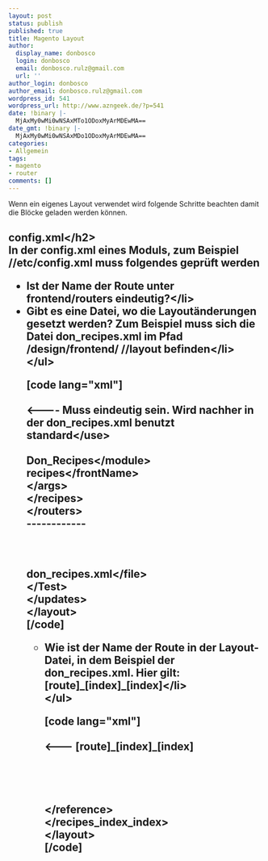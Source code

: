 ```yaml
---
layout: post
status: publish
published: true
title: Magento Layout
author:
  display_name: donbosco
  login: donbosco
  email: donbosco.rulz@gmail.com
  url: ''
author_login: donbosco
author_email: donbosco.rulz@gmail.com
wordpress_id: 541
wordpress_url: http://www.azngeek.de/?p=541
date: !binary |-
  MjAxMy0wMi0wNSAxMTo1ODoxMyArMDEwMA==
date_gmt: !binary |-
  MjAxMy0wMi0wNSAxMDo1ODoxMyArMDEwMA==
categories:
- Allgemein
tags:
- magento
- router
comments: []
---
```

<p>Wenn ein eigenes Layout verwendet wird folgende Schritte beachten damit die Bl&ouml;cke geladen werden k&ouml;nnen.</p>
<h2>config.xml<&#47;h2><br />
In der config.xml eines Moduls, zum Beispiel <Namespace>&#47;<Model>&#47;etc&#47;config.xml muss folgendes gepr&uuml;ft werden</p>
<ul>
<li>Ist der Name der Route unter frontend&#47;routers eindeutig?<&#47;li>
<li>Gibt es eine Datei, wo die Layout&auml;nderungen gesetzt werden? Zum Beispiel muss sich die Datei don_recipes.xml im Pfad &#47;design&#47;frontend&#47;
<package>&#47;<design>&#47;layout befinden<&#47;li><br />
<&#47;ul></p>
<p>[code lang="xml"]<br />
		<routers><br />
            <recipes> <---- Muss eindeutig sein. Wird nachher in der don_recipes.xml benutzt<br />
                <use>standard<&#47;use><br />
                <args><br />
                    <module>Don_Recipes<&#47;module><br />
                    <frontName>recipes<&#47;frontName><br />
                <&#47;args><br />
            <&#47;recipes><br />
        <&#47;routers><br />
        ------------<br />
		<layout><br />
            <updates><br />
                <Test><br />
                    <file>don_recipes.xml<&#47;file><br />
                <&#47;Test><br />
            <&#47;updates><br />
        <&#47;layout><br />
[&#47;code]</p>
<ul>
<li>Wie ist der Name der Route in der Layout-Datei, in dem Beispiel der don_recipes.xml. Hier gilt: [route]_[index]_[index]<&#47;li><br />
<&#47;ul></p>
<p>[code lang="xml"]<br />
	<layout version="0.1.0"><br />
    <recipes_index_index> <--- [route]_[index]_[index]<br />
        <remove name="left"&#47;><br />
        <remove name="right"&#47;><br />
        <reference name="content"><br />
            <block type="core&#47;template" name="duplicate" template="don&#47;helloworld&#47;index.phtml"&#47;><br />
        <&#47;reference><br />
    <&#47;recipes_index_index><br />
	<&#47;layout><br />
[&#47;code]</p>
